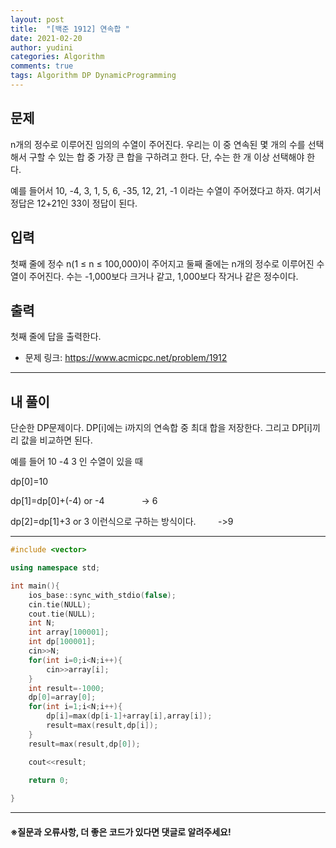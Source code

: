 ```yaml
---
layout: post
title:  "[백준 1912] 연속합 "
date: 2021-02-20
author: yudini
categories: Algorithm
comments: true
tags: Algorithm DP DynamicProgramming
---
```


## 문제

n개의 정수로 이루어진 임의의 수열이 주어진다. 우리는 이 중 연속된 몇 개의 수를 선택해서 구할 수 있는 합 중 가장 큰 합을 구하려고 한다. 단, 수는 한 개 이상 선택해야 한다.

예를 들어서 10, -4, 3, 1, 5, 6, -35, 12, 21, -1 이라는 수열이 주어졌다고 하자. 여기서 정답은 12+21인 33이 정답이 된다.

## 입력

첫째 줄에 정수 n(1 ≤ n ≤ 100,000)이 주어지고 둘째 줄에는 n개의 정수로 이루어진 수열이 주어진다. 수는 -1,000보다 크거나 같고, 1,000보다 작거나 같은 정수이다.

## 출력

첫째 줄에 답을 출력한다.

* 문제 링크: <https://www.acmicpc.net/problem/1912>


<hr>

## 내 풀이

단순한 DP문제이다. DP[i]에는 i까지의 연속합 중 최대 합을 저장한다. 그리고 DP[i]끼리 값을 비교하면 된다.

예를 들어 10 -4 3 인 수열이 있을 때

dp[0]=10

dp[1]=dp[0]+(-4) or -4   &nbsp; &nbsp; &nbsp; &nbsp; &nbsp; &nbsp; &nbsp;         -> 6

dp[2]=dp[1]+3 or 3 이런식으로 구하는 방식이다. &nbsp; &nbsp; &nbsp; &nbsp;        ->9

<hr>

~~~C++
#include <vector>

using namespace std;

int main(){
    ios_base::sync_with_stdio(false);
    cin.tie(NULL);
    cout.tie(NULL);
    int N;
    int array[100001];
    int dp[100001];
    cin>>N;
    for(int i=0;i<N;i++){
        cin>>array[i];
    }
    int result=-1000;
    dp[0]=array[0];
    for(int i=1;i<N;i++){
        dp[i]=max(dp[i-1]+array[i],array[i]);
        result=max(result,dp[i]);
    }
    result=max(result,dp[0]);

    cout<<result;

    return 0;
     
}


~~~

<hr>


<h4>&#8251;질문과 오류사항, 더 좋은 코드가 있다면 댓글로 알려주세요!</h4>